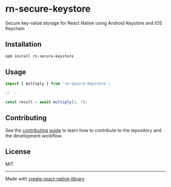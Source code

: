 # rn-secure-keystore

 Secure key-value storage for React Native using Android Keystore and iOS Keychain

## Installation

```sh
npm install rn-secure-keystore
```

## Usage


```js
import { multiply } from 'rn-secure-keystore';

// ...

const result = await multiply(3, 7);
```


## Contributing

See the [contributing guide](CONTRIBUTING.md) to learn how to contribute to the repository and the development workflow.

## License

MIT

---

Made with [create-react-native-library](https://github.com/callstack/react-native-builder-bob)
